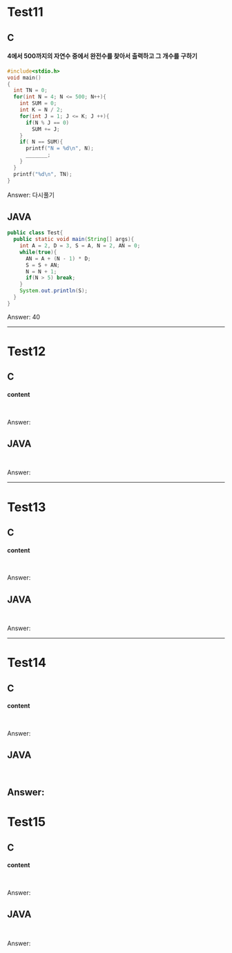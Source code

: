 # Test11
## C
#### 4에서 500까지의 자연수 중에서 완전수를 찾아서 출력하고 그 개수를 구하기
```.c
#include<stdio.h>
void main()
{
  int TN = 0;
  for(int N = 4; N <= 500; N++){
    int SUM = 0;
    int K = N / 2;
    for(int J = 1; J <= K; J ++){
      if(N % J == 0)
        SUM += J;
    }
    if( N == SUM){
      printf("N = %d\n", N);
      _______;
    }
  }
  printf("%d\n", TN);
}
```
Answer: 다시풀기
## JAVA
```.java
public class Test{
  public static void main(String[] args){
    int A = 2, D = 3, S = A, N = 2, AN = 0;
    while(true){
      AN = A + (N - 1) * D;
      S = S + AN;
      N = N + 1;
      if(N > 5) break;
    }
    System.out.println(S);
  }
}
```
Answer: 40

----
# Test12
## C
#### content
```.c



```
Answer:
## JAVA
```.java



```
Answer:

----
# Test13
## C
#### content
```.c



```
Answer:
## JAVA
```.java



```
Answer:

----
# Test14
## C
#### content
```.c



```
Answer:
## JAVA
```.java



```
Answer:
----
# Test15
## C
#### content
```.c



```
Answer:
## JAVA
```.java



```
Answer:
